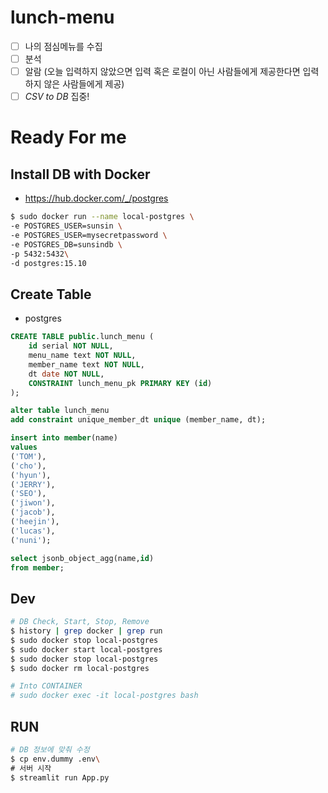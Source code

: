 # lunch-menu
- [ ] 나의 점심메뉴를 수집
- [ ] 분석
- [ ] 알람 (오늘 입력하지 않았으면 입력 혹은 로컬이 아닌 사람들에게 제공한다면 입력하지 않은 사람들에게 제공)
- [ ] *CSV to DB* 집중!
# Ready For me

## Install DB with Docker
- https://hub.docker.com/_/postgres
``` bash
$ sudo docker run --name local-postgres \
-e POSTGRES_USER=sunsin \
-e POSTGRES_USER=mysecretpassword \
-e POSTGRES_DB=sunsindb \
-p 5432:5432\
-d postgres:15.10
```
## Create Table
- postgres

```sql
CREATE TABLE public.lunch_menu (
	id serial NOT NULL,
	menu_name text NOT NULL,
	member_name text NOT NULL,
	dt date NOT NULL,
	CONSTRAINT lunch_menu_pk PRIMARY KEY (id)
);

alter table lunch_menu
add constraint unique_member_dt unique (member_name, dt);

insert into member(name)
values
('TOM'),
('cho'),
('hyun'),
('JERRY'),
('SEO'),
('jiwon'),
('jacob'),
('heejin'),
('lucas'),
('nuni');

select jsonb_object_agg(name,id)
from member;
```

## Dev
```bash
# DB Check, Start, Stop, Remove
$ history | grep docker | grep run
$ sudo docker stop local-postgres
$ sudo docker start local-postgres
$ sudo docker stop local-postgres
$ sudo docker rm local-postgres

# Into CONTAINER
# sudo docker exec -it local-postgres bash
```

## RUN
```bash
# DB 정보에 맞춰 수정 
$ cp env.dummy .env\
# 서버 시작
$ streamlit run App.py
